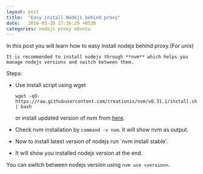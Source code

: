 ```yaml
---
layout: post
title:  "Easy install Nodejs behind proxy"
date:   2016-05-20 17:36:29 +0530
categories: nodejs proxy ubuntu
---
```


In this post you will learn how  to easy install nodejs behind proxy.(For unix)

`It is recommended to install nodejs through **nvm** which helps you manage nodejs versions and switch between them.`

Steps:


- Use install script using wget
    
    `wget -qO- https://raw.githubusercontent.com/creationix/nvm/v0.31.1/install.sh | bash`
     
    or install updated version of nvm from [here](https://github.com/creationix/nvm#install-script).
- Check nvm installation by `command -v nvm`. It will show nvm as output.
- Now to install latest version of nodejs run `nvm install stable'.
- It will show you installed nodejs version at the end.

You can switch between nodejs version using `nvm use <version>`.




